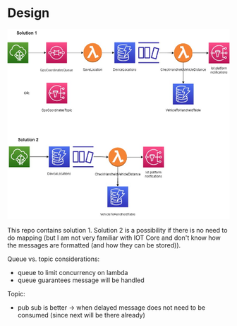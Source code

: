 # Design

![Design](./Design%20PostNL%20assignment.jpg)

This repo contains solution 1. Solution 2 is a possibility if there is no need to do mapping (but I am not very familiar with IOT Core and don't know how the messages are formatted (and how they can be stored)).

Queue vs. topic considerations: 
- queue to limit concurrency on lambda 
- queue guarantees message will be handled

Topic: 
- pub sub is better -> when delayed message does not need to be consumed (since next will be there already)